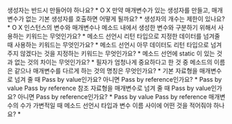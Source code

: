 생성자는 반드시 만들어야 하나요? *
O
X
만약 매개변수가 있는 생성자를 만들고, 매개변수가 없는 기본 생성자를 호출하면 어떻게 될까요? *
생성자의 개수는 제한이 있나요? *
O
X
인스턴스의 변수와 매개변수나 메소드 내에서 생성한 변수와 구분하기 위해서 사용하는 키워드는 무엇인가요? *
메소드 선언시 리턴 타입으로 지정한 데이터를 넘겨줄 때 사용하는 키워드는 무엇인가요? *
메소드 선언시 아무 데이터도 리턴 타입으로 넘겨주지 않겠다는 것을 지정하는 키워드는 무엇인가요? *
메소드 선언에 static 이 있는 것과 없는 것의 차이는 무엇인가요? *
필자가 엄청나게 중요하다고 한 것 중 메소드의 이름은 같으나 매개변수를 다르게 하는 것의 명칭은 무엇인가요? *
기본 자료형을 매개변수로 넘겨 줄 때 Pass by value인가요? 아니면 Pass by reference인가요? *
Pass by value
Pass by reference
참조 자료형을 매개변수로 넘겨 줄 때 Pass by value인가요? 아니면 Pass by reference인가요? *
Pass by value
Pass by reference
매개변수의 수가 가변적일 때 메소드 선언시 타입과 변수 이름 사이에 어떤 것을 적어줘야 하나요? *
